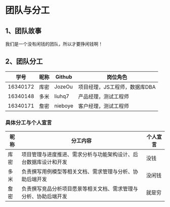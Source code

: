 # 团队与分工
## 1、团队故事

我们是一个没有闲钱的团队，所以才要挣闲钱啊！

## 2、团队分工

| 学号 | 昵称 | Github | 岗位角色 |
| --- | --- | --- | --- |
| 16340172 | 库密 | JozeOu | 项目经理，JS工程师，数据库DBA |
| 16340148 | 多米 | liuhq7 | 产品经理，测试工程师 |
| 16340171 | 詹密 | nieboye | 客户经理，测试工程师 |


### 具体分工与个人宣言

| 昵称 | 分工内容 | 个人宣言 |
| --- | --- | --- |
| 库密 |项目管理与进度推进、需求分析与功能架构设计、后台数据库设计和开发 | 没钱 |
| 多米 |负责撰写用例模型等相关文档、需求管理与分析、协助后端开发 | 没闲钱 |
| 詹密 |负责撰写竞品分析项目愿景等相关文档、需求管理与分析、协助后端开发 | 就是穷 |